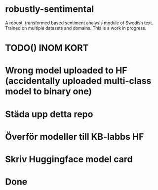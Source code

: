 # robustly-sentimental
A robust, transformed based sentiment analysis module of Swedish text. Trained on multiple datasets and domains. This is a work in progress.

# TODO() INOM KORT
# Wrong model uploaded to HF (accidentally uploaded multi-class model to binary one)
# Städa upp detta repo
# Överför modeller till KB-labbs HF
# Skriv Huggingface model card
# Done